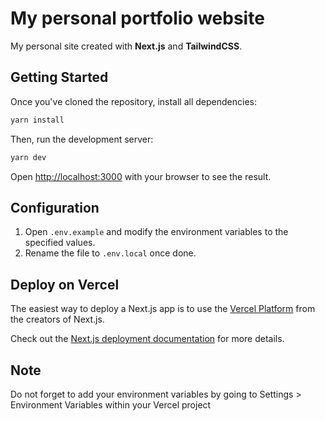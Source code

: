 # My personal portfolio website

My personal site created with **Next.js** and **TailwindCSS**.

## Getting Started

Once you've cloned the repository, install all dependencies:

```bash
yarn install
```

Then, run the development server:

```bash
yarn dev
```

Open [http://localhost:3000](http://localhost:3000) with your browser to see the result.

## Configuration

1. Open `.env.example` and modify the environment variables to the specified values.
2. Rename the file to `.env.local` once done.

## Deploy on Vercel

The easiest way to deploy a Next.js app is to use the [Vercel Platform](https://vercel.com/) from the creators of Next.js.

Check out the [Next.js deployment documentation](https://nextjs.org/docs/deployment) for more details.

## Note

Do not forget to add your environment variables by going to Settings > Environment Variables within your Vercel project